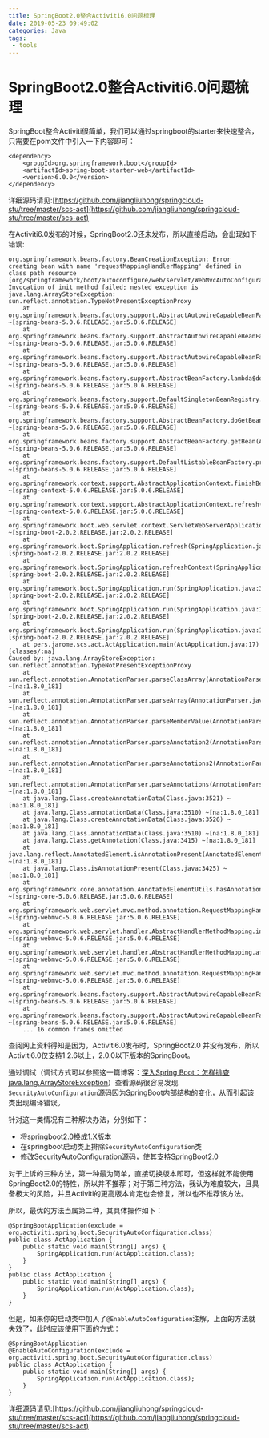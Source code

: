 ```yaml
---
title: SpringBoot2.0整合Activiti6.0问题梳理
date: 2019-05-23 09:49:02
categories: Java
tags: 
 - tools
---
```

# SpringBoot2.0整合Activiti6.0问题梳理

SpringBoot整合Activiti很简单，我们可以通过springboot的starter来快速整合，只需要在pom文件中引入一下内容即可：

```
<dependency>
    <groupId>org.springframework.boot</groupId>
    <artifactId>spring-boot-starter-web</artifactId>
    <version>6.0.0</version>
</dependency>
```

详细源码请见:[https://github.com/jiangliuhong/springcloud-stu/tree/master/scs-act](https://github.com/jiangliuhong/springcloud-stu/tree/master/scs-act)



在Activiti6.0发布的时候，SpringBoot2.0还未发布，所以直接启动，会出现如下错误:

```
org.springframework.beans.factory.BeanCreationException: Error creating bean with name 'requestMappingHandlerMapping' defined in class path resource [org/springframework/boot/autoconfigure/web/servlet/WebMvcAutoConfiguration$EnableWebMvcConfiguration.class]: Invocation of init method failed; nested exception is java.lang.ArrayStoreException: sun.reflect.annotation.TypeNotPresentExceptionProxy
	at org.springframework.beans.factory.support.AbstractAutowireCapableBeanFactory.initializeBean(AbstractAutowireCapableBeanFactory.java:1706) ~[spring-beans-5.0.6.RELEASE.jar:5.0.6.RELEASE]
	at org.springframework.beans.factory.support.AbstractAutowireCapableBeanFactory.doCreateBean(AbstractAutowireCapableBeanFactory.java:579) ~[spring-beans-5.0.6.RELEASE.jar:5.0.6.RELEASE]
	at org.springframework.beans.factory.support.AbstractAutowireCapableBeanFactory.createBean(AbstractAutowireCapableBeanFactory.java:501) ~[spring-beans-5.0.6.RELEASE.jar:5.0.6.RELEASE]
	at org.springframework.beans.factory.support.AbstractBeanFactory.lambda$doGetBean$0(AbstractBeanFactory.java:317) ~[spring-beans-5.0.6.RELEASE.jar:5.0.6.RELEASE]
	at org.springframework.beans.factory.support.DefaultSingletonBeanRegistry.getSingleton(DefaultSingletonBeanRegistry.java:228) ~[spring-beans-5.0.6.RELEASE.jar:5.0.6.RELEASE]
	at org.springframework.beans.factory.support.AbstractBeanFactory.doGetBean(AbstractBeanFactory.java:315) ~[spring-beans-5.0.6.RELEASE.jar:5.0.6.RELEASE]
	at org.springframework.beans.factory.support.AbstractBeanFactory.getBean(AbstractBeanFactory.java:199) ~[spring-beans-5.0.6.RELEASE.jar:5.0.6.RELEASE]
	at org.springframework.beans.factory.support.DefaultListableBeanFactory.preInstantiateSingletons(DefaultListableBeanFactory.java:760) ~[spring-beans-5.0.6.RELEASE.jar:5.0.6.RELEASE]
	at org.springframework.context.support.AbstractApplicationContext.finishBeanFactoryInitialization(AbstractApplicationContext.java:869) ~[spring-context-5.0.6.RELEASE.jar:5.0.6.RELEASE]
	at org.springframework.context.support.AbstractApplicationContext.refresh(AbstractApplicationContext.java:550) ~[spring-context-5.0.6.RELEASE.jar:5.0.6.RELEASE]
	at org.springframework.boot.web.servlet.context.ServletWebServerApplicationContext.refresh(ServletWebServerApplicationContext.java:140) ~[spring-boot-2.0.2.RELEASE.jar:2.0.2.RELEASE]
	at org.springframework.boot.SpringApplication.refresh(SpringApplication.java:759) [spring-boot-2.0.2.RELEASE.jar:2.0.2.RELEASE]
	at org.springframework.boot.SpringApplication.refreshContext(SpringApplication.java:395) [spring-boot-2.0.2.RELEASE.jar:2.0.2.RELEASE]
	at org.springframework.boot.SpringApplication.run(SpringApplication.java:327) [spring-boot-2.0.2.RELEASE.jar:2.0.2.RELEASE]
	at org.springframework.boot.SpringApplication.run(SpringApplication.java:1255) [spring-boot-2.0.2.RELEASE.jar:2.0.2.RELEASE]
	at org.springframework.boot.SpringApplication.run(SpringApplication.java:1243) [spring-boot-2.0.2.RELEASE.jar:2.0.2.RELEASE]
	at pers.jarome.scs.act.ActApplication.main(ActApplication.java:17) [classes/:na]
Caused by: java.lang.ArrayStoreException: sun.reflect.annotation.TypeNotPresentExceptionProxy
	at sun.reflect.annotation.AnnotationParser.parseClassArray(AnnotationParser.java:724) ~[na:1.8.0_181]
	at sun.reflect.annotation.AnnotationParser.parseArray(AnnotationParser.java:531) ~[na:1.8.0_181]
	at sun.reflect.annotation.AnnotationParser.parseMemberValue(AnnotationParser.java:355) ~[na:1.8.0_181]
	at sun.reflect.annotation.AnnotationParser.parseAnnotation2(AnnotationParser.java:286) ~[na:1.8.0_181]
	at sun.reflect.annotation.AnnotationParser.parseAnnotations2(AnnotationParser.java:120) ~[na:1.8.0_181]
	at sun.reflect.annotation.AnnotationParser.parseAnnotations(AnnotationParser.java:72) ~[na:1.8.0_181]
	at java.lang.Class.createAnnotationData(Class.java:3521) ~[na:1.8.0_181]
	at java.lang.Class.annotationData(Class.java:3510) ~[na:1.8.0_181]
	at java.lang.Class.createAnnotationData(Class.java:3526) ~[na:1.8.0_181]
	at java.lang.Class.annotationData(Class.java:3510) ~[na:1.8.0_181]
	at java.lang.Class.getAnnotation(Class.java:3415) ~[na:1.8.0_181]
	at java.lang.reflect.AnnotatedElement.isAnnotationPresent(AnnotatedElement.java:258) ~[na:1.8.0_181]
	at java.lang.Class.isAnnotationPresent(Class.java:3425) ~[na:1.8.0_181]
	at org.springframework.core.annotation.AnnotatedElementUtils.hasAnnotation(AnnotatedElementUtils.java:573) ~[spring-core-5.0.6.RELEASE.jar:5.0.6.RELEASE]
	at org.springframework.web.servlet.mvc.method.annotation.RequestMappingHandlerMapping.isHandler(RequestMappingHandlerMapping.java:177) ~[spring-webmvc-5.0.6.RELEASE.jar:5.0.6.RELEASE]
	at org.springframework.web.servlet.handler.AbstractHandlerMethodMapping.initHandlerMethods(AbstractHandlerMethodMapping.java:217) ~[spring-webmvc-5.0.6.RELEASE.jar:5.0.6.RELEASE]
	at org.springframework.web.servlet.handler.AbstractHandlerMethodMapping.afterPropertiesSet(AbstractHandlerMethodMapping.java:188) ~[spring-webmvc-5.0.6.RELEASE.jar:5.0.6.RELEASE]
	at org.springframework.web.servlet.mvc.method.annotation.RequestMappingHandlerMapping.afterPropertiesSet(RequestMappingHandlerMapping.java:129) ~[spring-webmvc-5.0.6.RELEASE.jar:5.0.6.RELEASE]
	at org.springframework.beans.factory.support.AbstractAutowireCapableBeanFactory.invokeInitMethods(AbstractAutowireCapableBeanFactory.java:1765) ~[spring-beans-5.0.6.RELEASE.jar:5.0.6.RELEASE]
	at org.springframework.beans.factory.support.AbstractAutowireCapableBeanFactory.initializeBean(AbstractAutowireCapableBeanFactory.java:1702) ~[spring-beans-5.0.6.RELEASE.jar:5.0.6.RELEASE]
	... 16 common frames omitted
```

查阅网上资料得知是因为，Activiti6.0发布时，SpringBoot2.0 并没有发布，所以Activiti6.0仅支持1.2.6以上，2.0.0以下版本的SpringBoot。

通过调试（调试方式可以参照这一篇博客：[深入Spring Boot：怎样排查 java.lang.ArrayStoreException](http://hengyunabc.github.io/spring-boot-ArrayStoreException/)）查看源码很容易发现`SecurityAutoConfiguration`源码因为SpringBoot内部结构的变化，从而引起该类出现编译错误。

针对这一类情况有三种解决办法，分别如下：

- 将springboot2.0换成1.X版本
- 在springboot启动类上排除`SecurityAutoConfiguration`类
- 修改SecurityAutoConfiguration源码，使其支持SpringBoot2.0

对于上诉的三种方法，第一种最为简单，直接切换版本即可，但这样就不能使用SpringBoot2.0的特性，所以并不推荐；对于第三种方法，我认为难度较大，且具备极大的风险，并且Activiti的更高版本肯定也会修复，所以也不推荐该方法。

所以，最优的方法当属第二种，其具体操作如下：

```
@SpringBootApplication(exclude = org.activiti.spring.boot.SecurityAutoConfiguration.class)
public class ActApplication {
    public static void main(String[] args) {
        SpringApplication.run(ActApplication.class);
    }
}
public class ActApplication {
    public static void main(String[] args) {
        SpringApplication.run(ActApplication.class);
    }
}
```

但是，如果你的启动类中加入了`@EnableAutoConfiguration`注解，上面的方法就失效了，此时应该使用下面的方式：

```
@SpringBootApplication
@EnableAutoConfiguration(exclude =   org.activiti.spring.boot.SecurityAutoConfiguration.class)
public class ActApplication {
    public static void main(String[] args) {
        SpringApplication.run(ActApplication.class);
    }
}
```

详细源码请见:[https://github.com/jiangliuhong/springcloud-stu/tree/master/scs-act](https://github.com/jiangliuhong/springcloud-stu/tree/master/scs-act)
